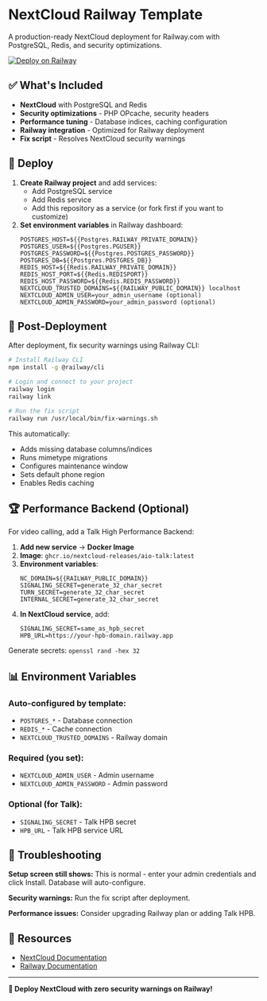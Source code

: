 # NextCloud Railway Template

A production-ready NextCloud deployment for Railway.com with PostgreSQL, Redis, and security optimizations.

[![Deploy on Railway](https://railway.com/button.svg)](https://railway.com/deploy/YLCYUz?referralCode=CGGc7W)

## ✅ What's Included

- **NextCloud** with PostgreSQL and Redis
- **Security optimizations** - PHP OPcache, security headers
- **Performance tuning** - Database indices, caching configuration  
- **Railway integration** - Optimized for Railway deployment
- **Fix script** - Resolves NextCloud security warnings

## 🚀 Deploy

1. **Create Railway project** and add services:
   - Add PostgreSQL service
   - Add Redis service
   - Add this repository as a service (or fork first if you want to customize)
2. **Set environment variables** in Railway dashboard:
   ```
   POSTGRES_HOST=${{Postgres.RAILWAY_PRIVATE_DOMAIN}}
   POSTGRES_USER=${{Postgres.PGUSER}}
   POSTGRES_PASSWORD=${{Postgres.POSTGRES_PASSWORD}}
   POSTGRES_DB=${{Postgres.POSTGRES_DB}}
   REDIS_HOST=${{Redis.RAILWAY_PRIVATE_DOMAIN}}
   REDIS_HOST_PORT=${{Redis.REDISPORT}}
   REDIS_HOST_PASSWORD=${{Redis.REDIS_PASSWORD}}
   NEXTCLOUD_TRUSTED_DOMAINS=${{RAILWAY_PUBLIC_DOMAIN}} localhost
   NEXTCLOUD_ADMIN_USER=your_admin_username (optional)
   NEXTCLOUD_ADMIN_PASSWORD=your_admin_password (optional)
   ```

## 🔧 Post-Deployment

After deployment, fix security warnings using Railway CLI:

```bash
# Install Railway CLI
npm install -g @railway/cli

# Login and connect to your project
railway login
railway link

# Run the fix script
railway run /usr/local/bin/fix-warnings.sh
```

This automatically:
- Adds missing database columns/indices
- Runs mimetype migrations
- Configures maintenance window  
- Sets default phone region
- Enables Redis caching

## 🏆 Performance Backend (Optional)

For video calling, add a Talk High Performance Backend:

1. **Add new service** → **Docker Image**
2. **Image**: `ghcr.io/nextcloud-releases/aio-talk:latest`
3. **Environment variables**:
   ```
   NC_DOMAIN=${{RAILWAY_PUBLIC_DOMAIN}}
   SIGNALING_SECRET=generate_32_char_secret
   TURN_SECRET=generate_32_char_secret  
   INTERNAL_SECRET=generate_32_char_secret
   ```
4. **In NextCloud service**, add:
   ```
   SIGNALING_SECRET=same_as_hpb_secret
   HPB_URL=https://your-hpb-domain.railway.app
   ```

Generate secrets: `openssl rand -hex 32`

## 📊 Environment Variables

### Auto-configured by template:
- `POSTGRES_*` - Database connection
- `REDIS_*` - Cache connection
- `NEXTCLOUD_TRUSTED_DOMAINS` - Railway domain

### Required (you set):
- `NEXTCLOUD_ADMIN_USER` - Admin username
- `NEXTCLOUD_ADMIN_PASSWORD` - Admin password

### Optional (for Talk):
- `SIGNALING_SECRET` - Talk HPB secret
- `HPB_URL` - Talk HPB service URL

## 🐛 Troubleshooting

**Setup screen still shows:** This is normal - enter your admin credentials and click Install. Database will auto-configure.

**Security warnings:** Run the fix script after deployment.

**Performance issues:** Consider upgrading Railway plan or adding Talk HPB.

## 📖 Resources

- [NextCloud Documentation](https://docs.nextcloud.com/)
- [Railway Documentation](https://docs.railway.com/)

---

**🎉 Deploy NextCloud with zero security warnings on Railway!**
